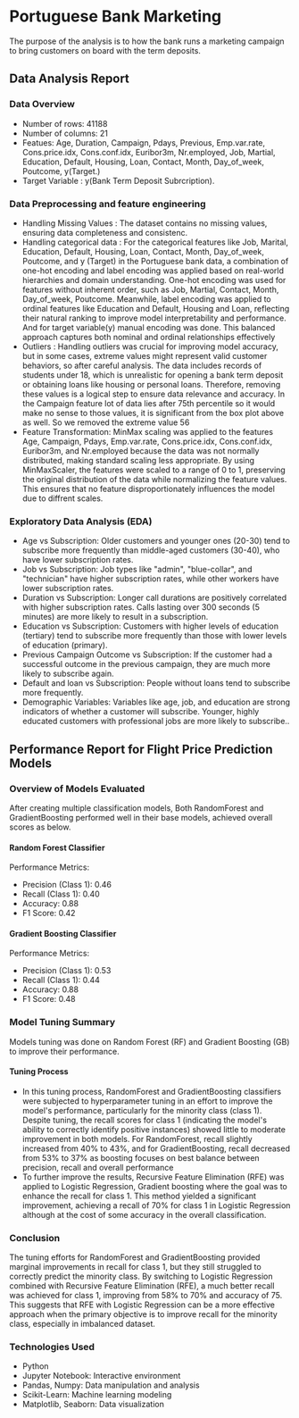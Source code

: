 
# Portuguese Bank Marketing
The purpose of the analysis is to how the bank runs a marketing campaign to bring customers on board with the term deposits.

## Data Analysis Report

### Data Overview
- Number of rows: 41188
- Number of columns: 21
- Featues: Age, Duration, Campaign, Pdays, Previous, Emp.var.rate, Cons.price.idx, Cons.conf.idx, Euribor3m, Nr.employed, Job, Martial, Education, Default, Housing, Loan, Contact, Month, Day_of_week, Poutcome, y(Target.)
- Target Variable : y(Bank Term Deposit Subrcription).
### Data Preprocessing and feature engineering
- Handling Missing Values : The dataset contains no missing values, ensuring data completeness and consistenc.
- Handling categorical data : For the categorical features like Job, Marital, Education, Default, Housing, Loan, Contact, Month, Day_of_week, Poutcome, and y (Target) in the Portuguese bank data, a combination of one-hot encoding and label encoding was applied based on real-world hierarchies and domain understanding. One-hot encoding was used for features without inherent order, such as Job, Martial, Contact, Month, Day_of_week, Poutcome. Meanwhile, label encoding was applied to ordinal features like Education and Default, Housing and Loan, reflecting their natural ranking to improve model interpretability and performance. And for target variable(y) manual encoding was done. This balanced approach captures both nominal and ordinal relationships effectively
- Outliers : Handling outliers was crucial for improving model accuracy, but in some cases, extreme values might represent valid customer behaviors, so after careful analysis. The data includes records of students under 18, which is unrealistic for opening a bank term deposit or obtaining loans like housing or personal loans. Therefore, removing these values is a logical step to ensure data relevance and accuracy. In the Campaign feature lot of data lies after 75th percentile so it would make no sense to those values, it is significant from the box plot above as well. So we removed the extreme value 56
- Feature Transformation: MinMax scaling was applied to the features Age, Campaign, Pdays, Emp.var.rate, Cons.price.idx, Cons.conf.idx, Euribor3m, and Nr.employed because the data was not normally distributed, making standard scaling less appropriate. By using MinMaxScaler, the features were scaled to a range of 0 to 1, preserving the original distribution of the data while normalizing the feature values. This ensures that no feature disproportionately influences the model due to diffrent scales.
### Exploratory Data Analysis (EDA)
- Age vs Subscription: Older customers and younger ones (20-30) tend to subscribe more frequently than middle-aged customers (30-40), who have lower subscription rates.
- Job vs Subscription: Job types like "admin", "blue-collar", and "technician" have higher subscription rates, while other workers have lower subscription rates.
- Duration vs Subscription: Longer call durations are positively correlated with higher subscription rates. Calls lasting over 300 seconds (5 minutes) are more likely to result in a subscription.
- Education vs Subscription: Customers with higher levels of education (tertiary) tend to subscribe more frequently than those with lower levels of education (primary).
- Previous Campaign Outcome vs Subscription: If the customer had a successful outcome in the previous campaign, they are much more likely to subscribe again.
- Default and loan vs Subscription: People without loans tend to subscribe more frequently.
- Demographic Variables: Variables like age, job, and education are strong indicators of whether a customer will subscribe. Younger, highly educated customers with professional jobs are more likely to subscribe..

## Performance Report for Flight Price Prediction Models
### Overview of Models Evaluated
After creating multiple classification models, Both RandomForest and GradientBoosting performed well in their base models, achieved overall scores as below.

#### Random Forest Classifier
Performance Metrics:
- Precision (Class 1): 0.46
- Recall (Class 1): 0.40
- Accuracy: 0.88
- F1 Score: 0.42

#### Gradient Boosting Classifier 
Performance Metrics:
- Precision (Class 1): 0.53
- Recall (Class 1): 0.44
- Accuracy: 0.88
- F1 Score: 0.48


### Model Tuning Summary
Models tuning was done on Random Forest (RF) and Gradient Boosting (GB) to improve their performance.
#### Tuning Process
- In this tuning process, RandomForest and GradientBoosting classifiers were subjected to hyperparameter tuning in an effort to improve the model's performance, particularly for the minority class (class 1). Despite tuning, the recall scores for class 1 (indicating the model's ability to correctly identify positive instances) showed little to moderate improvement in both models. For RandomForest, recall slightly increased from 40% to 43%, and for GradientBoosting, recall decreased from 53% to 37% as boosting focuses on best balance between precision, recall and overall performance
- To further improve the results, Recursive Feature Elimination (RFE) was applied to Logistic Regression, Gradient boosting where the goal was to enhance the recall for class 1. This method yielded a significant improvement, achieving a recall of 70% for class 1 in Logistic Regression although at the cost of some accuracy in the overall classification.

### Conclusion
The tuning efforts for RandomForest and GradientBoosting provided marginal improvements in recall for class 1, but they still struggled to correctly predict the minority class. By switching to Logistic Regression combined with Recursive Feature Elimination (RFE), a much better recall was achieved for class 1, improving from 58% to 70% and accuracy of 75. This suggests that RFE with Logistic Regression can be a more effective approach when the primary objective is to improve recall for the minority class, especially in imbalanced dataset.

### Technologies Used
- Python
- Jupyter Notebook: Interactive environment
- Pandas, Numpy: Data manipulation and analysis
- Scikit-Learn: Machine learning modeling
- Matplotlib, Seaborn: Data visualization
